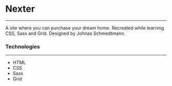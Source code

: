 # Nexter
-------------
A site where you can purchase your dream home. Recreated while learning CSS, Sass and Grid. Designed by Johnas Schmedtmann.

### Technologies
-------------
- HTML
- CSS
- Sass
- Grid
